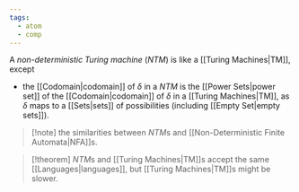 ```yaml
---
tags:
  - atom
  - comp
---
```

A *non-deterministic Turing machine* (*NTM*) is like a [[Turing Machines|TM]], except
- the [[Codomain|codomain]] of $\delta$ in a *NTM* is the [[Power Sets|power set]] of the [[Codomain|codomain]] of $\delta$ in a [[Turing Machines|TM]], as $\delta$ maps to a [[Sets|sets]] of possibilities (including [[Empty Set|empty sets]]).

> [!note] the similarities between *NTM*s and [[Non-Deterministic Finite Automata|NFA]]s.

> [!theorem] *NTM*s and [[Turing Machines|TM]]s accept the same [[Languages|languages]], but [[Turing Machines|TM]]s might be slower.